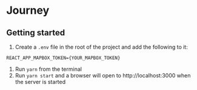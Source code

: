 # Journey

## Getting started

1. Create a `.env` file in the root of the project and add the following to it:
```
REACT_APP_MAPBOX_TOKEN={YOUR_MAPBOX_TOKEN}
```
1. Run `yarn` from the terminal
1. Run `yarn start` and a browser will open to http://localhost:3000 when the server is started
